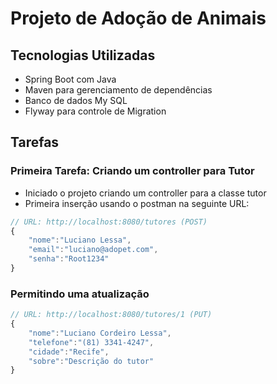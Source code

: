 # Projeto de Adoção de Animais

## Tecnologias Utilizadas

- Spring Boot com Java
- Maven para gerenciamento de dependências
- Banco de dados My SQL
- Flyway para controle de Migration


## Tarefas
### Primeira Tarefa: Criando um controller para Tutor
- Iniciado o projeto criando um controller para a classe tutor
- Primeira inserção usando o postman na seguinte URL:
```javascript
// URL: http://localhost:8080/tutores (POST)
{
    "nome":"Luciano Lessa",
    "email":"luciano@adopet.com",
    "senha":"Root1234"
}
```
### Permitindo uma atualização
```javascript
// URL: http://localhost:8080/tutores/1 (PUT)
{
    "nome":"Luciano Cordeiro Lessa",
    "telefone":"(81) 3341-4247",
    "cidade":"Recife",
    "sobre":"Descrição do tutor"
}
```